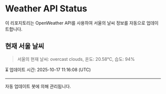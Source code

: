 
# Weather API Status

이 리포지토리는 OpenWeather API를 사용하여 서울의 날씨 정보를 자동으로 업데이트합니다.

## 현재 서울 날씨
> 서울의 현재 날씨: overcast clouds, 온도: 20.58°C, 습도: 94%

⏳ 업데이트 시간: 2025-10-17 11:16:08 (UTC)

---
자동 업데이트 봇에 의해 관리됩니다.
